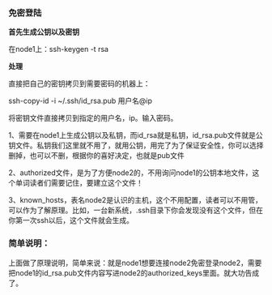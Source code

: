 ### 免密登陆

**首先生成公钥以及密钥**

在node1上：ssh-keygen -t rsa

**处理**

直接把自己的密钥拷贝到需要密码的机器上：

ssh-copy-id -i ~/.ssh/id_rsa.pub 用户名@ip

将密钥文件直接拷贝到指定的用户名，ip。输入密码。

1、需要在node1上生成公钥以及私钥，而id_rsa就是私钥，id_rsa.pub文件就是公钥文件。私钥我们这里就不用了，就用公钥，用完了为了保证安全性，你可以选择删掉，也可以不删，根据你的喜好决定，也就是pub文件

2、authorized文件，是为了方便node2的，不用询问node1的公钥本地文件，这个单词读者们需要记住，要建立这个文件！

3、known_hosts，表名node2是认识的主机，这个不用配置，读者可以不用管，可以作为了解原理。比如，一台新系统，.ssh目录下你会发现没有这个文件，但在你第一次ssh以后，这个文件就会生成。



### 简单说明：

上面做了原理说明，简单来说：就是node1想要连接node2免密登录node2，需要把node1的id_rsa.pub文件内容写进node2的authorized_keys里面。就大功告成了。